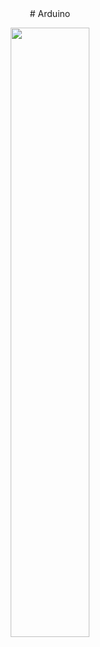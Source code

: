 <center># Arduino</center>
<p align="center">
	<img src="http://content.arduino.cc/brand/arduino-color.svg" width="50%" />
</p>
